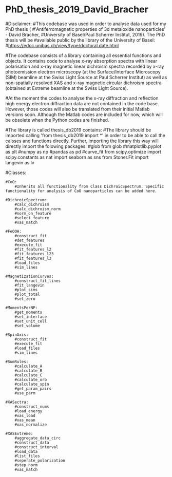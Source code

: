 # PhD_thesis_2019_David_Bracher

#Disclaimer:
#This codebase was used in order to analyse data used for my PhD thesis (
#'Antiferromagnetic properties of 3d metaloxide nanoparticles' - David Bracher,
#University of Basel/Paul Scherrer Institut, 2019). The PhD thesis will be
#available public by  the library of the University of Basel:
#https://edoc.unibas.ch/view/type/doctoral.date.html

#The codebase consists of a library containing all essential functions and objects. It contains code to analyse x-ray absorption spectra with linear polarisation and x-ray magnetic linear dichroism spectra recorded by x-ray photoemission electron microscopy (at the Surface/Interface Microscopy (SIM) beamline at the Swiss Light Source at Paul Scherrer Institut) as well as non-spatially resolved XAS and x-ray magnetic circular dichroism spectra (obtained at Extreme beamline at the Swiss Light Source).

#At the moment the codes to analyse the x-ray diffraction and reflection high energy electron diffraction data are not contained in the code base. However, those codes will also be translated from their initial Matlab versions soon. Although the Matlab codes are included for now, which will be obsolete when  the Python codes are finished.

#The library is called thesis_db2019 contains:
#The library should be imported calling 'from thesis_db2019 import *' in order to be able to call the calsses and functions directly. Further, importing the library this way will directly import the folowing packages:
	#glob from glob
	#matplotlib.pyplot as plt
	#numpy as np
	#pandas as pd
	#curve_fit from scipy.optimize
import scipy.constants as nat
import seaborn as sns
from Stoner.Fit import langevin as lv

#Classes:
	
	#CoO:
		#Inherits all functionality from Class DichroicSpectrum. Specific functionality for analysis of CoO nanoparticles can be added here.

	#DichroicSpectrum:
		#calc_dichroism
		#calc_dichroism_norm
		#norm_on_feature
		#select_feature
		#xas_match
	
	#FeOOH:
		#construct_fit
		#det_features
		#execute_fit
		#fit_features_l2
		#fit_features_l23
		#fit_features_l3
		#load_files
		#sim_lines

	#MagnetizationCurves:
		#construct_fit_lines
		#fit_langevin
		#plot_sims
		#plot_total
		#set_zero

	#MomentsPerNP:
		#get_moments
		#set_interface
		#set_unit_cell
		#set_volume
		
	#SpinAxis:
		#construct_fit
		#execute_fit
		#load_files
		#sim_lines

	#SumRules:
		#calculate_A
		#calculate_B
		#calculate_C
		#calculate_orb
		#calculate_spin
		#get_param_pairs
		#use_parm

	#XASectra:
		#construct_nums
		#load_energy
		#xas_load
		#xas_mean
		#xas_normalize

	#XASExtreme:
		#aggregate_data_circ
		#construct_data
		#construct_interval
		#load_data
		#list_files
		#seperate_polarization
		#step_norm
		#xas_match
